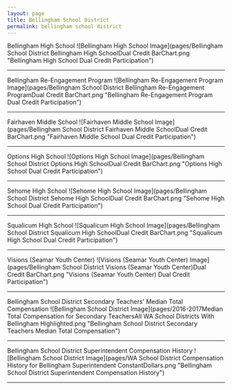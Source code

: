 ```yaml
---
layout: page
title: Bellingham School District
permalink: bellingham school district
---
```



Bellingham High School
![Bellingham High School Image](pages/Bellingham School District Bellingham High SchoolDual Credit BarChart.png "Bellingham High School Dual Credit Participation")

___

Bellingham Re-Engagement Program
![Bellingham Re-Engagement Program Image](pages/Bellingham School District Bellingham Re-Engagement ProgramDual Credit BarChart.png "Bellingham Re-Engagement Program Dual Credit Participation")

___

Fairhaven Middle School
![Fairhaven Middle School Image](pages/Bellingham School District Fairhaven Middle SchoolDual Credit BarChart.png "Fairhaven Middle School Dual Credit Participation")

___

Options High School
![Options High School Image](pages/Bellingham School District Options High SchoolDual Credit BarChart.png "Options High School Dual Credit Participation")

___

Sehome High School
![Sehome High School Image](pages/Bellingham School District Sehome High SchoolDual Credit BarChart.png "Sehome High School Dual Credit Participation")

___

Squalicum High School
![Squalicum High School Image](pages/Bellingham School District Squalicum High SchoolDual Credit BarChart.png "Squalicum High School Dual Credit Participation")

___

Visions (Seamar Youth Center)
![Visions (Seamar Youth Center) Image](pages/Bellingham School District Visions (Seamar Youth Center)Dual Credit BarChart.png "Visions (Seamar Youth Center) Dual Credit Participation")

___

Bellingham School District Secondary Teachers' Median Total Compensation
![Bellingham School District Image](pages/2016-2017Median Total Compensation for Secondary TeachersAll WA School Districts With Bellingham Highlighted.png "Bellingham School District Secondary Teachers Median Total Compensation")

___

Bellingham School District Superintendent Compensation History
![Bellingham School District Image](pages/WA School District Compensation History for Bellingham Superintendent ConstantDollars.png "Bellingham School District Superintendent Compensation History")

___

